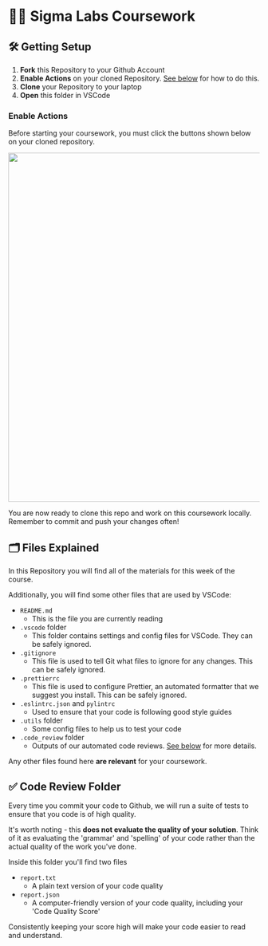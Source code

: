 # 🧑‍💻 Sigma Labs Coursework

## 🛠️ Getting Setup

1. **Fork** this Repository to your Github Account
2. **Enable Actions** on your cloned Repository. [See below](#enable-actions) for how to do this.
3. **Clone** your Repository to your laptop
4. **Open** this folder in VSCode

### Enable Actions

Before starting your coursework, you must click the buttons shown below on your cloned repository.

<img width="700px" src="https://i.imgur.com/eGyISm9.png" />

You are now ready to clone this repo and work on this coursework locally. Remember to commit and push your changes often!

## 🗂️ Files Explained

In this Repository you will find all of the materials for this week of the course.

Additionally, you will find some other files that are used by VSCode:

- `README.md`
  - This is the file you are currently reading
- `.vscode` folder
  - This folder contains settings and config files for VSCode. They can be safely ignored.
- `.gitignore`
  - This file is used to tell Git what files to ignore for any changes. This can be safely ignored.
- `.prettierrc`
  - This file is used to configure Prettier, an automated formatter that we suggest you install. This can be safely ignored.
- `.eslintrc.json` and `pylintrc`
  - Used to ensure that your code is following good style guides
- `.utils` folder
  - Some config files to help us to test your code
- `.code_review` folder
  - Outputs of our automated code reviews. [See below](#code-review-folder) for more details.

Any other files found here **are relevant** for your coursework.

## ✅ Code Review Folder

Every time you commit your code to Github, we will run a suite of tests to ensure that you code is of high quality.

It's worth noting - this **does not evaluate the quality of your solution**. Think of it as evaluating the 'grammar' and 'spelling' of your code rather than the actual quality of the work you've done.

Inside this folder you'll find two files

- `report.txt`
  - A plain text version of your code quality
- `report.json`
  - A computer-friendly version of your code quality, including your 'Code Quality Score'

Consistently keeping your score high will make your code easier to read and understand.
